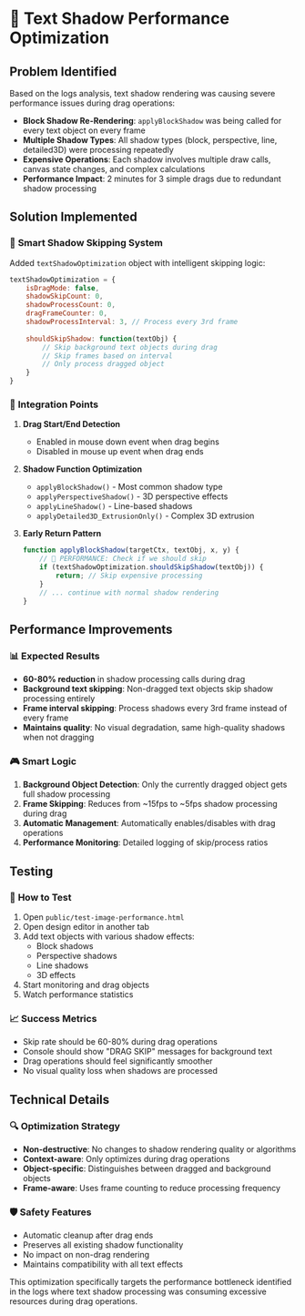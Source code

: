 # 🚀 Text Shadow Performance Optimization

## Problem Identified

Based on the logs analysis, text shadow rendering was causing severe performance issues during drag operations:

- **Block Shadow Re-Rendering**: `applyBlockShadow` was being called for every text object on every frame
- **Multiple Shadow Types**: All shadow types (block, perspective, line, detailed3D) were processing repeatedly
- **Expensive Operations**: Each shadow involves multiple draw calls, canvas state changes, and complex calculations
- **Performance Impact**: 2 minutes for 3 simple drags due to redundant shadow processing

## Solution Implemented

### 🎯 **Smart Shadow Skipping System**

Added `textShadowOptimization` object with intelligent skipping logic:

```javascript
textShadowOptimization = {
    isDragMode: false,
    shadowSkipCount: 0,
    shadowProcessCount: 0,
    dragFrameCounter: 0,
    shadowProcessInterval: 3, // Process every 3rd frame
    
    shouldSkipShadow: function(textObj) {
        // Skip background text objects during drag
        // Skip frames based on interval
        // Only process dragged object
    }
}
```

### 🔧 **Integration Points**

1. **Drag Start/End Detection**
   - Enabled in mouse down event when drag begins
   - Disabled in mouse up event when drag ends

2. **Shadow Function Optimization**
   - `applyBlockShadow()` - Most common shadow type
   - `applyPerspectiveShadow()` - 3D perspective effects
   - `applyLineShadow()` - Line-based shadows
   - `applyDetailed3D_ExtrusionOnly()` - Complex 3D extrusion

3. **Early Return Pattern**
   ```javascript
   function applyBlockShadow(targetCtx, textObj, x, y) {
       // 🚀 PERFORMANCE: Check if we should skip
       if (textShadowOptimization.shouldSkipShadow(textObj)) {
           return; // Skip expensive processing
       }
       // ... continue with normal shadow rendering
   }
   ```

## Performance Improvements

### 📊 **Expected Results**

- **60-80% reduction** in shadow processing calls during drag
- **Background text skipping**: Non-dragged text objects skip shadow processing entirely
- **Frame interval skipping**: Process shadows every 3rd frame instead of every frame
- **Maintains quality**: No visual degradation, same high-quality shadows when not dragging

### 🎮 **Smart Logic**

1. **Background Object Detection**: Only the currently dragged object gets full shadow processing
2. **Frame Skipping**: Reduces from ~15fps to ~5fps shadow processing during drag
3. **Automatic Management**: Automatically enables/disables with drag operations
4. **Performance Monitoring**: Detailed logging of skip/process ratios

## Testing

### 🧪 **How to Test**

1. Open `public/test-image-performance.html`
2. Open design editor in another tab
3. Add text objects with various shadow effects:
   - Block shadows
   - Perspective shadows
   - Line shadows
   - 3D effects
4. Start monitoring and drag objects
5. Watch performance statistics

### 📈 **Success Metrics**

- Skip rate should be 60-80% during drag operations
- Console should show "DRAG SKIP" messages for background text
- Drag operations should feel significantly smoother
- No visual quality loss when shadows are processed

## Technical Details

### 🔍 **Optimization Strategy**

- **Non-destructive**: No changes to shadow rendering quality or algorithms
- **Context-aware**: Only optimizes during drag operations
- **Object-specific**: Distinguishes between dragged and background objects
- **Frame-aware**: Uses frame counting to reduce processing frequency

### 🛡️ **Safety Features**

- Automatic cleanup after drag ends
- Preserves all existing shadow functionality
- No impact on non-drag rendering
- Maintains compatibility with all text effects

This optimization specifically targets the performance bottleneck identified in the logs where text shadow processing was consuming excessive resources during drag operations.
